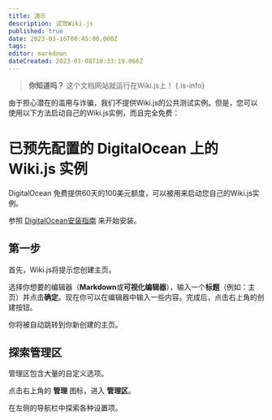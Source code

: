 ```yaml
---
title: 演示
description: 试驾Wiki.js
published: true
date: 2023-03-16T08:45:00.000Z
tags: 
editor: markdown
dateCreated: 2023-01-08T10:33:19.066Z
---
```


> **你知道吗？** 这个文档网站就运行在Wiki.js上！
{.is-info}

由于担心潜在的滥用与诈骗，我们不提供Wiki.js的公共测试实例。但是，您可以使用以下方法启动自己的Wiki.js实例，而且完全免费：

# 已预先配置的 DigitalOcean 上的 Wiki.js 实例

DigitalOcean 免费提供60天的100美元额度，可以被用来启动您自己的Wiki.js实例。

参照 [DigitalOcean安装指南](https://docs.requarks.io/install/digitalocean) 来开始安装。

## 第一步

首先，Wiki.js将提示您创建主页。

选择你想要的编辑器（**Markdown**或**可视化编辑器**），输入一个**标题**（例如：主页）并点击**确定**。现在你可以在编辑器中输入一些内容。完成后，点击右上角的<kbd>创建</kbd>按钮。

你将被自动跳转到你新创建的主页。

## 探索管理区

管理区包含大量的自定义选项。

点击右上角的 <kbd><i class="mdi mdi-cog"></i></kbd> **管理** 图标，进入 **管理区**。

在左侧的导航栏中探索各种设置项。